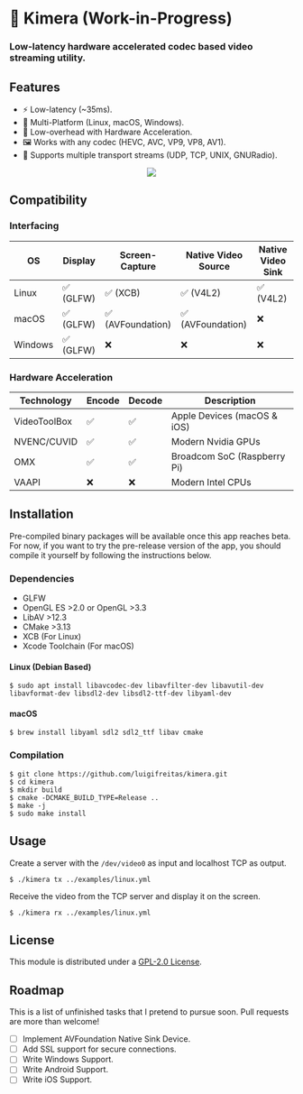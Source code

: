 # 🐙 Kimera (Work-in-Progress)
### Low-latency hardware accelerated codec based video streaming utility.

## Features
- ⚡ Low-latency (~35ms).
- 🦑 Multi-Platform (Linux, macOS, Windows).
- 🔋 Low-overhead with Hardware Acceleration.
- 🖼️ Works with any codec (HEVC, AVC, VP9, VP8, AV1).
- 🧳 Supports multiple transport streams (UDP, TCP, UNIX, GNURadio).

<p align="center">
<img src="https://github.com/luigifreitas/kimera/raw/master/assets/kimera_macos.png" />
</p>

## Compatibility
### Interfacing
|    OS    |  Display  |   Screen-Capture   | Native Video Source | Native Video Sink |
|----------|-----------|--------------------|---------------------|-------------------|
| Linux    | ✅ (GLFW) | ✅ (XCB)          | ✅ (V4L2)          | ✅ (V4L2)         |
| macOS    | ✅ (GLFW) | ✅ (AVFoundation) | ✅ (AVFoundation)  | ❌                |
| Windows  | ✅ (GLFW) | ❌                | ❌                 | ❌                |

### Hardware Acceleration
|  Technology  | Encode | Decode |         Description         |
|--------------|--------|--------|-----------------------------|
| VideoToolBox | ✅     | ✅     | Apple Devices (macOS & iOS) |
| NVENC/CUVID  | ✅     | ✅     | Modern Nvidia GPUs          |
| OMX          | ✅     | ✅     | Broadcom SoC (Raspberry Pi) |
| VAAPI        | ❌     | ❌     | Modern Intel CPUs           |

## Installation 
Pre-compiled binary packages will be available once this app reaches beta. For now, if you want to try the pre-release version of the app, you should compile it yourself by following the instructions below.

### Dependencies
- GLFW
- OpenGL ES >2.0 or OpenGL >3.3
- LibAV >12.3
- CMake >3.13
- XCB (For Linux)
- Xcode Toolchain (For macOS)

#### Linux (Debian Based)
```shell
$ sudo apt install libavcodec-dev libavfilter-dev libavutil-dev libavformat-dev libsdl2-dev libsdl2-ttf-dev libyaml-dev
```

#### macOS
```shell
$ brew install libyaml sdl2 sdl2_ttf libav cmake
```

### Compilation
```shell
$ git clone https://github.com/luigifreitas/kimera.git
$ cd kimera
$ mkdir build
$ cmake -DCMAKE_BUILD_TYPE=Release ..
$ make -j
$ sudo make install
```

## Usage
Create a server with the `/dev/video0` as input and localhost TCP as output.
```shell
$ ./kimera tx ../examples/linux.yml
```

Receive the video from the TCP server and display it on the screen.
```shell
$ ./kimera rx ../examples/linux.yml
```

## License
This module is distributed under a [GPL-2.0 License](https://raw.githubusercontent.com/luigifreitas/kimera/master/LICENSE).

## Roadmap
This is a list of unfinished tasks that I pretend to pursue soon. Pull requests are more than welcome!
- [ ] Implement AVFoundation Native Sink Device.
- [ ] Add SSL support for secure connections.
- [ ] Write Windows Support.
- [ ] Write Android Support.
- [ ] Write iOS Support.
